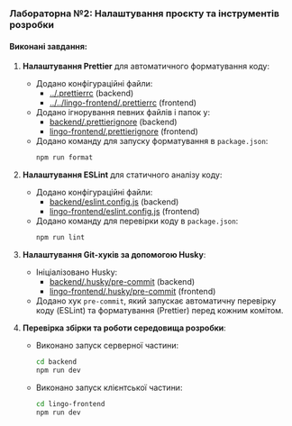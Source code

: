 ### Лабораторна №2: Налаштування проєкту та інструментів розробки

#### Виконані завдання:

1. **Налаштування Prettier** для автоматичного форматування коду:

   - Додано конфігураційні файли:
     - [../.prettierrc](../.prettierrc) (backend)
     - [../../lingo-frontend/.prettierrc](../../lingo-frontend/.prettierrc) (frontend)
   - Додано ігнорування певних файлів і папок у:
     - [backend/.prettierignore](https://github.com/DenisGradov/lingo-cards/blob/lab2/backend/.prettierignore) (backend)
     - [lingo-frontend/.prettierignore](https://github.com/DenisGradov/lingo-cards/blob/lab2/lingo-frontend/.prettierignore) (frontend)
   - Додано команду для запуску форматування в `package.json`:
     ```bash
     npm run format
     ```

2. **Налаштування ESLint** для статичного аналізу коду:

   - Додано конфігураційні файли:
     - [backend/eslint.config.js](https://github.com/DenisGradov/lingo-cards/blob/lab2/backend/eslint.config.js) (backend)
     - [lingo-frontend/eslint.config.js](https://github.com/DenisGradov/lingo-cards/blob/lab2/lingo-frontend/eslint.config.js) (frontend)
   - Додано команду для перевірки коду в `package.json`:
     ```bash
     npm run lint
     ```

3. **Налаштування Git-хуків за допомогою Husky**:

   - Ініціалізовано Husky:
     - [backend/.husky/pre-commit](https://github.com/DenisGradov/lingo-cards/blob/lab2/backend/.husky/pre-commit) (backend)
     - [lingo-frontend/.husky/pre-commit](https://github.com/DenisGradov/lingo-cards/blob/lab2/lingo-frontend/.husky/pre-commit) (frontend)
   - Додано хук `pre-commit`, який запускає автоматичну перевірку коду (ESLint) та форматування (Prettier) перед кожним комітом.

4. **Перевірка збірки та роботи середовища розробки**:
   - Виконано запуск серверної частини:
     ```bash
     cd backend
     npm run dev
     ```
   - Виконано запуск клієнтської частини:
     ```bash
     cd lingo-frontend
     npm run dev
     ```
